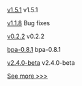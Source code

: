 
[v1.5.1](https://github.com/hyperledger/fabric-ca/releases/tag/v1.5.1) v1.5.1

[v1.1.8](https://github.com/hyperledger/blockchain-explorer/releases/tag/v1.1.8) Bug fixes

[v0.2.2](https://github.com/hyperledger/aries-askar/releases/tag/v0.2.2) v0.2.2

[bpa-0.8.1](https://github.com/hyperledger-labs/business-partner-agent-chart/releases/tag/bpa-0.8.1) bpa-0.8.1

[v2.4.0-beta](https://github.com/hyperledger/fabric/releases/tag/v2.4.0-beta) v2.4.0-beta


[See more >>>](https://start-here.hyperledger.org/releases)
